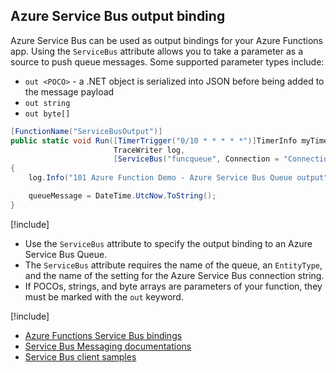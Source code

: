 ## Azure Service Bus output binding
Azure Service Bus can be used as output bindings for your Azure Functions app. Using the `ServiceBus` attribute allows you to take a parameter as a source to push queue messages. Some supported parameter types include:

* `out <POCO>` -  a .NET object is serialized into JSON before being added to the message payload
* `out string`
* `out byte[]`


```csharp
[FunctionName("ServiceBusOutput")]
public static void Run([TimerTrigger("0/10 * * * * *")]TimerInfo myTimer,
                       TraceWriter log,
                       [ServiceBus("funcqueue", Connection = "ConnectionSetting", EntityType = EntityType.Queue)]out string queueMessage)
{
    log.Info("101 Azure Function Demo - Azure Service Bus Queue output");

    queueMessage = DateTime.UtcNow.ToString();
}
```

[!include[](../includes/takeaways-heading.md)]
* Use the `ServiceBus` attribute to specify the output binding to an Azure Service Bus Queue.
* The `ServiceBus` attribute requires the name of the queue, an `EntityType`, and the name of the setting for the Azure Service Bus connection string.
* If POCOs, strings, and byte arrays are parameters of your function, they must be marked with the `out` keyword.

[!include[](../includes/read-more-heading.md)]
* [Azure Functions Service Bus bindings](https://docs.microsoft.com/azure/azure-functions/functions-bindings-service-bus)
* [Service Bus Messaging documentations](https://docs.microsoft.com/azure/service-bus-messaging/)
* [Service Bus client samples](https://github.com/Azure/azure-service-bus/tree/master/samples)